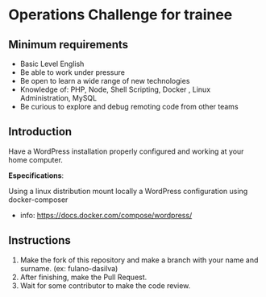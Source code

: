 # Operations Challenge for trainee

## Minimum requirements

* Basic Level English
* Be able to work under pressure
* Be open to learn a wide range of new technologies
* Knowledge of: PHP, Node, Shell Scripting, Docker , Linux Administration, MySQL
* Be curious to explore and debug remoting code from other teams

## Introduction

Have a WordPress installation properly configured and working at your home computer.

**Especifications**:

Using a linux distribution mount locally a WordPress configuration using  docker-composer 

* info:
https://docs.docker.com/compose/wordpress/

## Instructions

1. Make the fork of this repository and make a branch with your name and surname. (ex: fulano-dasilva)
2. After finishing, make the Pull Request.
3. Wait for some contributor to make the code review.
